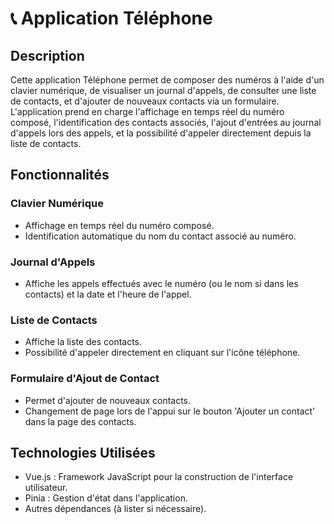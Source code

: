 # 📞 Application Téléphone

## Description
Cette application Téléphone permet de composer des numéros à l'aide d'un clavier numérique, de visualiser un journal d'appels, de consulter une liste de contacts, et d'ajouter de nouveaux contacts via un formulaire. L'application prend en charge l'affichage en temps réel du numéro composé, l'identification des contacts associés, l'ajout d'entrées au journal d'appels lors des appels, et la possibilité d'appeler directement depuis la liste de contacts.

## Fonctionnalités

### Clavier Numérique
- Affichage en temps réel du numéro composé.
- Identification automatique du nom du contact associé au numéro.

### Journal d'Appels
- Affiche les appels effectués avec le numéro (ou le nom si dans les contacts) et la date et l'heure de l'appel.

### Liste de Contacts
- Affiche la liste des contacts.
- Possibilité d'appeler directement en cliquant sur l'icône téléphone.

### Formulaire d'Ajout de Contact
- Permet d'ajouter de nouveaux contacts.
- Changement de page lors de l'appui sur le bouton 'Ajouter un contact' dans la page des contacts.


## Technologies Utilisées
- Vue.js : Framework JavaScript pour la construction de l'interface utilisateur.
- Pinia : Gestion d'état dans l'application.
- Autres dépendances (à lister si nécessaire).
